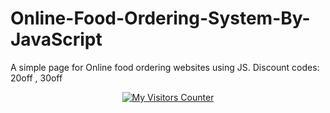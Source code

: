 # Online-Food-Ordering-System-By-JavaScript
A simple page for Online food ordering websites using JS. Discount codes: 20off , 30off
          <p align="center">
<a href="https://info.flagcounter.com/ODAv"><img src="https://s11.flagcounter.com/countxl/ODAv/bg_FFFFFF/txt_000000/border_8E72DC/columns_8/maxflags_250/viewers_My+Visitors/labels_1/pageviews_1/flags_1/percent_0/" alt="My Visitors Counter" border="0"></a>
     </p>
